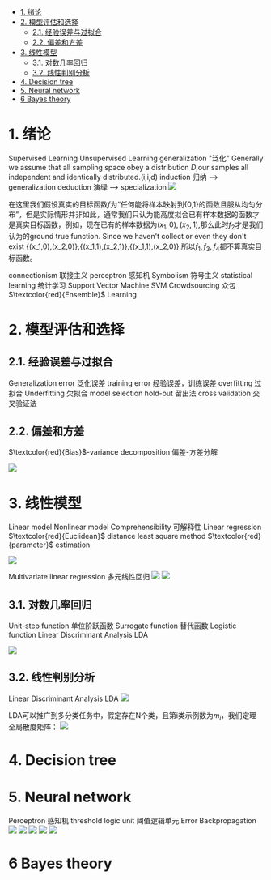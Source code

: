 <!-- TOC -->

- [1. 绪论](#1-绪论)
- [2. 模型评估和选择](#2-模型评估和选择)
  - [2.1. 经验误差与过拟合](#21-经验误差与过拟合)
  - [2.2. 偏差和方差](#22-偏差和方差)
- [3. 线性模型](#3-线性模型)
  - [3.1. 对数几率回归](#31-对数几率回归)
  - [3.2. 线性判别分析](#32-线性判别分析)
- [4. Decision tree](#4-decision-tree)
- [5. Neural network](#5-neural-network)
- [6 Bayes theory](#6-bayes-theory)

<!-- /TOC -->

# 1. 绪论
Supervised Learning
Unsupervised Learning
generalization "泛化"
Generally we assume that all sampling space obey a distribution $D$,our samples all independent and identically distributed.(i,i,d)
induction 归纳 ——> generalization
deduction 演绎 ——> specialization
![](picture/2022-02-09-12-11-52.png)

在这里我们假设真实的目标函数$f$为“任何能将样本映射到{0,1}的函数且服从均匀分布”，但是实际情形并非如此，通常我们只认为能高度拟合已有样本数据的函数才是真实目标函数，例如，现在已有的样本数据为${(x_1,0),(x_2,1)}$,那么此时$f_2$才是我们认为的ground true function. Since we haven't collect or even they don't exist {(x_1,0),(x_2,0)},{(x_1,1),(x_2,1)},{(x_1,1),(x_2,0)},所以$f_1,f_3,f_4$都不算真实目标函数。


connectionism 联接主义
perceptron 感知机
Symbolism 符号主义
statistical learning 统计学习
Support Vector Machine SVM
Crowdsourcing 众包
$\textcolor{red}{Ensemble}$ Learning 

# 2. 模型评估和选择

## 2.1. 经验误差与过拟合
Generalization error 泛化误差
training error 经验误差，训练误差
overfitting 过拟合
Underfitting 欠拟合
model selection 
hold-out 留出法
cross validation 交叉验证法

## 2.2. 偏差和方差
$\textcolor{red}{Bias}$-variance decomposition 偏差-方差分解

![](picture/2022-02-09-18-36-23.png)

# 3. 线性模型
Linear model
Nonlinear model
Comprehensibility 可解释性
Linear regression
$\textcolor{red}{Euclidean}$ distance
least square method
$\textcolor{red}{parameter}$ estimation

![](picture/2022-02-09-21-39-53.png)

Multivariate linear regression 多元线性回归
![](picture/2022-02-10-19-33-49.png)
![](picture/2022-02-10-19-34-08.png)

## 3.1. 对数几率回归
Unit-step function 单位阶跃函数
Surrogate function 替代函数
Logistic function
Linear Discriminant Analysis LDA

![](picture/2022-02-10-21-23-56.png)

## 3.2. 线性判别分析
Linear Discriminant Analysis LDA
![](picture/Untitled-6.jpg)

LDA可以推广到多分类任务中，假定存在N个类，且第i类示例数为$m_i$，我们定理全局散度矩阵：
![](picture/Untitled-7.jpg)

# 4. Decision tree

# 5. Neural network
Perceptron 感知机
threshold logic unit 阈值逻辑单元
Error Backpropagation
![](picture/Untitled-8.jpg)
![](picture/Untitled-9.jpg)
![](picture/Untitled-10.jpg)
![](picture/Watermelon-Books-11.jpg)
![](picture/Watermelon-Books-12.jpg)

# 6 Bayes theory
